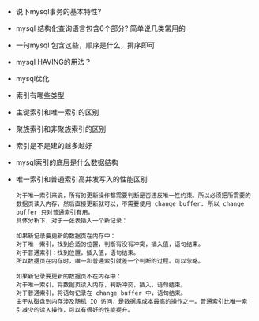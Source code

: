 - 说下mysql事务的基本特性?

- mysql 结构化查询语言包含6个部分? 简单说几类常用的

- 一句mysql 包含这些，顺序是什么，排序即可 

- mysql HAVING的用法？

- mysql优化

- 索引有哪些类型

- 主键索引和唯一索引的区别

- 聚族索引和非聚族索引的区别

- 索引是不是建的越多越好

- mysql索引的底层是什么数据结构

- 唯一索引和普通索引高并发写入的性能区别
	```
	对于唯一索引来说，所有的更新操作都需要判断是否违反唯一性约束。所以必须把所需要的数据页读入内存，然后直接更新就可以，不需要使用 change buffer. 所以 change buffer 只对普通索引有用。
	具体分析下，对于一张表插入一个新记录：
	
	如果新记录要更新的数据页在内存中：
	对于唯一索引，找到合适的位置，判断有没有冲突，插入值，语句结束。
	对于普通索引：找到位置，插入值，语句结束。
	所以数据页在内存时，唯一和普通索引就差一个判断的过程。可以忽略。

	如果新记录要更新的数据页不在内存中：
	对于唯一索引，将数据页读入内存，判断冲突，插入，语句结束。
	对于普通索引，将语句记录在 change buffer 中，语句结束。
	由于从磁盘到内存涉及随机 IO 访问，是数据库成本最高的操作之一。普通索引比唯一索引减少的读入操作，可以有很好的性能提升。
	```